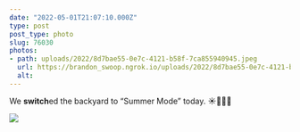 ```yaml
---
date: "2022-05-01T21:07:10.000Z"
type: post 
post_type: photo
slug: 76030
photos: 
- path: uploads/2022/8d7bae55-0e7c-4121-b58f-7ca855940945.jpeg
  url: https://brandon_swoop.ngrok.io/uploads/2022/8d7bae55-0e7c-4121-b58f-7ca855940945.jpeg
  alt: 
---
```

We **switch**ed the backyard to “Summer Mode” today. ☀️🏊‍♂️🍹


![](/uploads/2022/8d7bae55-0e7c-4121-b58f-7ca855940945.jpeg)
